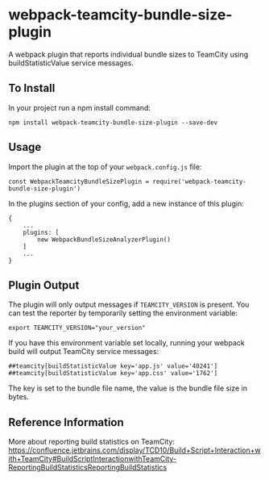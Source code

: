 # webpack-teamcity-bundle-size-plugin #

A webpack plugin that reports individual bundle sizes to TeamCity using buildStatisticValue service messages.

## To Install

In your project run a npm install command:

``` npm install webpack-teamcity-bundle-size-plugin --save-dev ```

## Usage

Import the plugin at the top of your `webpack.config.js` file:

``` const WebpackTeamcityBundleSizePlugin = require('webpack-teamcity-bundle-size-plugin') ```  

In the plugins section of your config, add a new instance of this plugin:

```
{
    ...
    plugins: [
        new WebpackBundleSizeAnalyzerPlugin()
    ]
    ...
}
```

## Plugin Output

The plugin will only output messages if `TEAMCITY_VERSION` is present.  You can test the reporter by temporarily setting the environment variable:

`export TEAMCITY_VERSION="your_version"`

If you have this environment variable set locally, running your webpack build will output TeamCity service messages:

```
##teamcity[buildStatisticValue key='app.js' value='40241']
##teamcity[buildStatisticValue key='app.css' value='1762']
```

The key is set to the bundle file name, the value is the bundle file size in bytes.

## Reference Information

More about reporting build statistics on TeamCity: 
https://confluence.jetbrains.com/display/TCD10/Build+Script+Interaction+with+TeamCity#BuildScriptInteractionwithTeamCity-ReportingBuildStatisticsReportingBuildStatistics